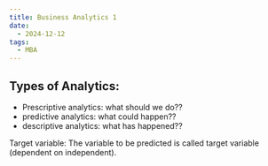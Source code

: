 ```yaml
---
title: Business Analytics 1
date:
  - 2024-12-12
tags:
  - MBA
---
```

## Types of Analytics:

- Prescriptive analytics: what should we do??
- predictive analytics: what could happen??
- descriptive analytics: what has happened??

Target variable:
The variable to be predicted is called target variable (dependent on independent).

